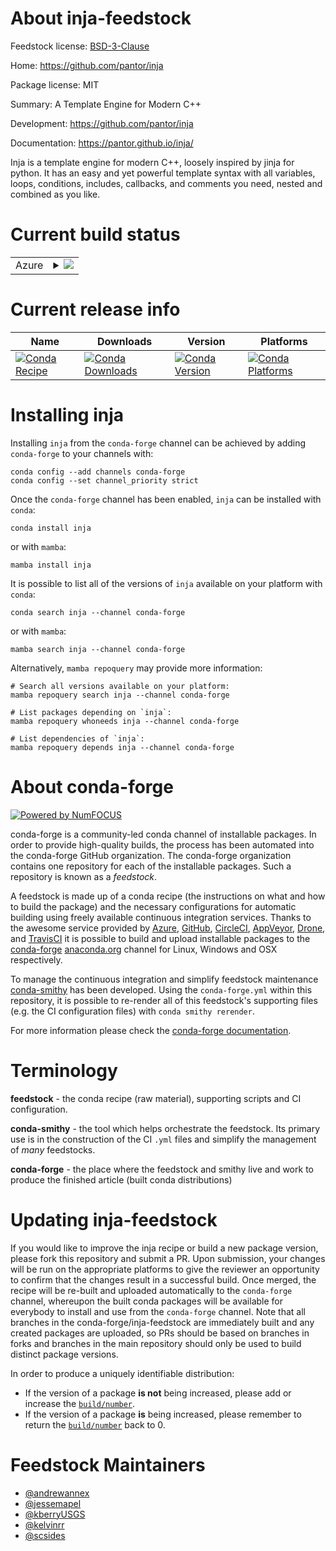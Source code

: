 About inja-feedstock
====================

Feedstock license: [BSD-3-Clause](https://github.com/conda-forge/inja-feedstock/blob/main/LICENSE.txt)

Home: https://github.com/pantor/inja

Package license: MIT

Summary: A Template Engine for Modern C++

Development: https://github.com/pantor/inja

Documentation: https://pantor.github.io/inja/

Inja is a template engine for modern C++, loosely inspired by jinja for python.
It has an easy and yet powerful template syntax with all variables, loops,
conditions, includes, callbacks, and comments you need, nested and combined
as you like.


Current build status
====================


<table>
    
  <tr>
    <td>Azure</td>
    <td>
      <details>
        <summary>
          <a href="https://dev.azure.com/conda-forge/feedstock-builds/_build/latest?definitionId=11491&branchName=main">
            <img src="https://dev.azure.com/conda-forge/feedstock-builds/_apis/build/status/inja-feedstock?branchName=main">
          </a>
        </summary>
        <table>
          <thead><tr><th>Variant</th><th>Status</th></tr></thead>
          <tbody><tr>
              <td>linux_64</td>
              <td>
                <a href="https://dev.azure.com/conda-forge/feedstock-builds/_build/latest?definitionId=11491&branchName=main">
                  <img src="https://dev.azure.com/conda-forge/feedstock-builds/_apis/build/status/inja-feedstock?branchName=main&jobName=linux&configuration=linux%20linux_64_" alt="variant">
                </a>
              </td>
            </tr><tr>
              <td>osx_64</td>
              <td>
                <a href="https://dev.azure.com/conda-forge/feedstock-builds/_build/latest?definitionId=11491&branchName=main">
                  <img src="https://dev.azure.com/conda-forge/feedstock-builds/_apis/build/status/inja-feedstock?branchName=main&jobName=osx&configuration=osx%20osx_64_" alt="variant">
                </a>
              </td>
            </tr><tr>
              <td>osx_arm64</td>
              <td>
                <a href="https://dev.azure.com/conda-forge/feedstock-builds/_build/latest?definitionId=11491&branchName=main">
                  <img src="https://dev.azure.com/conda-forge/feedstock-builds/_apis/build/status/inja-feedstock?branchName=main&jobName=osx&configuration=osx%20osx_arm64_" alt="variant">
                </a>
              </td>
            </tr><tr>
              <td>win_64</td>
              <td>
                <a href="https://dev.azure.com/conda-forge/feedstock-builds/_build/latest?definitionId=11491&branchName=main">
                  <img src="https://dev.azure.com/conda-forge/feedstock-builds/_apis/build/status/inja-feedstock?branchName=main&jobName=win&configuration=win%20win_64_" alt="variant">
                </a>
              </td>
            </tr>
          </tbody>
        </table>
      </details>
    </td>
  </tr>
</table>

Current release info
====================

| Name | Downloads | Version | Platforms |
| --- | --- | --- | --- |
| [![Conda Recipe](https://img.shields.io/badge/recipe-inja-green.svg)](https://anaconda.org/conda-forge/inja) | [![Conda Downloads](https://img.shields.io/conda/dn/conda-forge/inja.svg)](https://anaconda.org/conda-forge/inja) | [![Conda Version](https://img.shields.io/conda/vn/conda-forge/inja.svg)](https://anaconda.org/conda-forge/inja) | [![Conda Platforms](https://img.shields.io/conda/pn/conda-forge/inja.svg)](https://anaconda.org/conda-forge/inja) |

Installing inja
===============

Installing `inja` from the `conda-forge` channel can be achieved by adding `conda-forge` to your channels with:

```
conda config --add channels conda-forge
conda config --set channel_priority strict
```

Once the `conda-forge` channel has been enabled, `inja` can be installed with `conda`:

```
conda install inja
```

or with `mamba`:

```
mamba install inja
```

It is possible to list all of the versions of `inja` available on your platform with `conda`:

```
conda search inja --channel conda-forge
```

or with `mamba`:

```
mamba search inja --channel conda-forge
```

Alternatively, `mamba repoquery` may provide more information:

```
# Search all versions available on your platform:
mamba repoquery search inja --channel conda-forge

# List packages depending on `inja`:
mamba repoquery whoneeds inja --channel conda-forge

# List dependencies of `inja`:
mamba repoquery depends inja --channel conda-forge
```


About conda-forge
=================

[![Powered by
NumFOCUS](https://img.shields.io/badge/powered%20by-NumFOCUS-orange.svg?style=flat&colorA=E1523D&colorB=007D8A)](https://numfocus.org)

conda-forge is a community-led conda channel of installable packages.
In order to provide high-quality builds, the process has been automated into the
conda-forge GitHub organization. The conda-forge organization contains one repository
for each of the installable packages. Such a repository is known as a *feedstock*.

A feedstock is made up of a conda recipe (the instructions on what and how to build
the package) and the necessary configurations for automatic building using freely
available continuous integration services. Thanks to the awesome service provided by
[Azure](https://azure.microsoft.com/en-us/services/devops/), [GitHub](https://github.com/),
[CircleCI](https://circleci.com/), [AppVeyor](https://www.appveyor.com/),
[Drone](https://cloud.drone.io/welcome), and [TravisCI](https://travis-ci.com/)
it is possible to build and upload installable packages to the
[conda-forge](https://anaconda.org/conda-forge) [anaconda.org](https://anaconda.org/)
channel for Linux, Windows and OSX respectively.

To manage the continuous integration and simplify feedstock maintenance
[conda-smithy](https://github.com/conda-forge/conda-smithy) has been developed.
Using the ``conda-forge.yml`` within this repository, it is possible to re-render all of
this feedstock's supporting files (e.g. the CI configuration files) with ``conda smithy rerender``.

For more information please check the [conda-forge documentation](https://conda-forge.org/docs/).

Terminology
===========

**feedstock** - the conda recipe (raw material), supporting scripts and CI configuration.

**conda-smithy** - the tool which helps orchestrate the feedstock.
                   Its primary use is in the construction of the CI ``.yml`` files
                   and simplify the management of *many* feedstocks.

**conda-forge** - the place where the feedstock and smithy live and work to
                  produce the finished article (built conda distributions)


Updating inja-feedstock
=======================

If you would like to improve the inja recipe or build a new
package version, please fork this repository and submit a PR. Upon submission,
your changes will be run on the appropriate platforms to give the reviewer an
opportunity to confirm that the changes result in a successful build. Once
merged, the recipe will be re-built and uploaded automatically to the
`conda-forge` channel, whereupon the built conda packages will be available for
everybody to install and use from the `conda-forge` channel.
Note that all branches in the conda-forge/inja-feedstock are
immediately built and any created packages are uploaded, so PRs should be based
on branches in forks and branches in the main repository should only be used to
build distinct package versions.

In order to produce a uniquely identifiable distribution:
 * If the version of a package **is not** being increased, please add or increase
   the [``build/number``](https://docs.conda.io/projects/conda-build/en/latest/resources/define-metadata.html#build-number-and-string).
 * If the version of a package **is** being increased, please remember to return
   the [``build/number``](https://docs.conda.io/projects/conda-build/en/latest/resources/define-metadata.html#build-number-and-string)
   back to 0.

Feedstock Maintainers
=====================

* [@andrewannex](https://github.com/andrewannex/)
* [@jessemapel](https://github.com/jessemapel/)
* [@kberryUSGS](https://github.com/kberryUSGS/)
* [@kelvinrr](https://github.com/kelvinrr/)
* [@scsides](https://github.com/scsides/)

